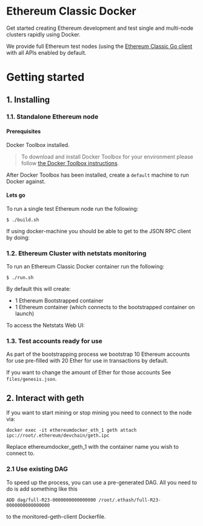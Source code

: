 # Ethereum Classic Docker

Get started creating Ethereum development and test single and multi-node clusters
rapidly using Docker.

We provide full Ethereum test nodes (using the [Ethereum Classic Go client](https://github.com/ethereumproject/go-ethereum) with all APIs enabled by default.

# Getting started

## 1. Installing

### 1.1. Standalone Ethereum node

#### Prerequisites

Docker Toolbox installed.
> To download and install Docker Toolbox for your environment please
follow [the Docker Toolbox instructions](https://www.docker.com/products/docker-toolbox).

After Docker Toolbox has been installed, create a ```default``` machine to run Docker against.

#### Lets go

To run a single test Ethereum node run the following:

```
$ ./build.sh
```

If using docker-machine you should be able to get to the JSON RPC client by doing:

### 1.2. Ethereum Cluster with netstats monitoring

To run an Ethereum Classic Docker container run the following:

```
$ ./run.sh
```

By default this will create:

* 1 Ethereum Bootstrapped container
* 1 Ethereum container (which connects to the bootstrapped container on launch)

To access the Netstats Web UI:

### 1.3. Test accounts ready for use

As part of the bootstrapping process we bootstrap 10 Ethereum accounts for use
pre-filled with 20 Ether for use in transactions by default.

If you want to change the amount of Ether for those accounts
See ```files/genesis.json```.

## 2. Interact with geth

If you want to start mining or stop mining you need to connect to the node via:
```
docker exec -it ethereumdocker_eth_1 geth attach ipc://root/.ethereum/devchain/geth.ipc
```
Replace ethereumdocker_geth_1 with the container name you wish to connect to.

### 2.1 Use existing DAG

To speed up the process, you can use a pre-generated DAG. All you need to do is add something like this
```
ADD dag/full-R23-0000000000000000 /root/.ethash/full-R23-0000000000000000
```
to the monitored-geth-client Dockerfile.

